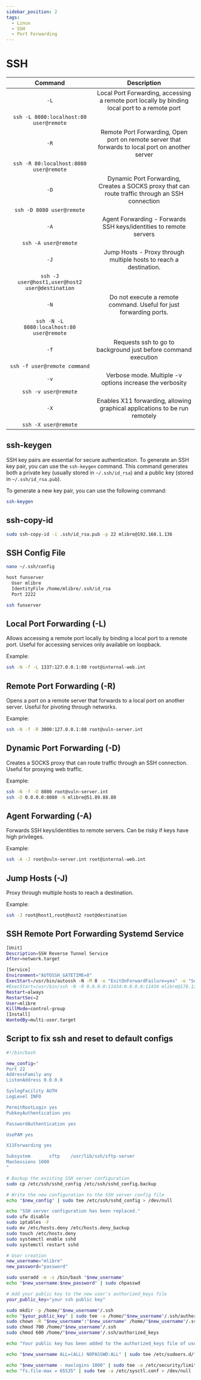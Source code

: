 ```yaml
---
sidebar_position: 2
tags:
  - Linux
  - SSH
  - Port Forwarding
---
```


# SSH

|                     Command                     |                                           Description                                            |
| :---------------------------------------------: | :----------------------------------------------------------------------------------------------: |
|                      `-L`                       |  Local Port Forwarding, accessing a remote port locally by binding local port to a remote port   |
|     `ssh -L 8080:localhost:80 user@remote`      |                                                                                                  |
|                      `-R`                       | Remote Port Forwarding, Open port on remote server that forwards to local port on another server |
|     `ssh -R 80:localhost:8080 user@remote`      |                                                                                                  |
|                      `-D`                       | Dynamic Port Forwarding, Creates a SOCKS proxy that can route traffic through an SSH connection  |
|            `ssh -D 8080 user@remote`            |                                                                                                  |
|                      `-A`                       |                Agent Forwarding - Forwards SSH keys/identities to remote servers                 |
|              `ssh -A user@remote`               |                                                                                                  |
|                      `-J`                       |                Jump Hosts - Proxy through multiple hosts to reach a destination.                 |
| `ssh -J user@host1,user@host2 user@destination` |                                                                                                  |
|                      `-N`                       |                Do not execute a remote command. Useful for just forwarding ports.                |
|    `ssh -N -L 8080:localhost:80 user@remote`    |                                                                                                  |
|                      `-f`                       |                  Requests ssh to go to background just before command execution                  |
|          `ssh -f user@remote command`           |                                                                                                  |
|                      `-v`                       |                     Verbose mode. Multiple -v options increase the verbosity                     |
|              `ssh -v user@remote`               |                                                                                                  |
|                      `-X`                       |            Enables X11 forwarding, allowing graphical applications to be run remotely            |
|              `ssh -X user@remote`               |                                                                                                  |

## ssh-keygen

SSH key pairs are essential for secure authentication. To generate an SSH key pair, you can use the `ssh-keygen` command. This command generates both a private key (usually stored in `~/.ssh/id_rsa`) and a public key (stored in `~/.ssh/id_rsa.pub`).

To generate a new key pair, you can use the following command:

```bash
ssh-keygen
```

## ssh-copy-id

```bash
sudo ssh-copy-id -i .ssh/id_rsa.pub -p 22 mlibre@192.168.1.136
```

## SSH Config File

```bash
nano ~/.ssh/config

host funserver
  User mlibre
  IdentityFile /home/mlibre/.ssh/id_rsa
  Port 2222
```

```bash
ssh funserver
```

## Local Port Forwarding (-L)

Allows accessing a remote port locally by binding a local port to a remote port. Useful for accessing services only available on loopback.

Example:

```bash
ssh -N -f -L 1337:127.0.0.1:80 root@internal-web.int
```

## Remote Port Forwarding (-R)

Opens a port on a remote server that forwards to a local port on another server. Useful for pivoting through networks.

Example:

```bash
ssh -N -f -R 3000:127.0.0.1:80 root@vuln-server.int
```

## Dynamic Port Forwarding (-D)

Creates a SOCKS proxy that can route traffic through an SSH connection. Useful for proxying web traffic.

Example:

```bash
ssh -N -f -D 8080 root@vuln-server.int
ssh -D 0.0.0.0:8080 -N mlibre@51.89.88.80
```

## Agent Forwarding (-A)

Forwards SSH keys/identities to remote servers. Can be risky if keys have high privileges.

Example:

```bash
ssh -A -J root@vuln-server.int root@internal-web.int
```

## Jump Hosts (-J)

Proxy through multiple hosts to reach a destination.

Example:

```bash
ssh -J root@host1,root@host2 root@destination
```

## SSH Remote Port Forwarding Systemd Service

```bash
[Unit]
Description=SSH Reverse Tunnel Service
After=network.target

[Service]
Environment="AUTOSSH_GATETIME=0"
ExecStart=/usr/bin/autossh -N -M 0 -o "ExitOnForwardFailure=yes" -o "ServerAliveInterval 60" -o "ServerAliveCountMax 3" -R 0.0.0.0:11434:0.0.0.0:11434 mlibre@176.124.193.114
#ExecStart=/usr/bin/ssh -N -R 0.0.0.0:11434:0.0.0.0:11434 mlibre@176.124.193.114
Restart=always
RestartSec=2
User=mlibre
KillMode=control-group
[Install]
WantedBy=multi-user.target
```

## Script to fix ssh and reset to default configs

```bash
#!/bin/bash

new_config="
Port 22
AddressFamily any
ListenAddress 0.0.0.0

SyslogFacility AUTH
LogLevel INFO

PermitRootLogin yes
PubkeyAuthentication yes

PasswordAuthentication yes

UsePAM yes

X11Forwarding yes

Subsystem       sftp    /usr/lib/ssh/sftp-server
MaxSessions 1000
"

# Backup the existing SSH server configuration
sudo cp /etc/ssh/sshd_config /etc/ssh/sshd_config.backup

# Write the new configuration to the SSH server config file
echo "$new_config" | sudo tee /etc/ssh/sshd_config > /dev/null

echo "SSH server configuration has been replaced."
sudo ufw disable
sudo iptables -F
sudo mv /etc/hosts.deny /etc/hosts.deny_backup
sudo touch /etc/hosts.deny
sudo systemctl enable sshd
sudo systemctl restart sshd

# User creation
new_username="mlibre"
new_password="password"

sudo useradd -m -s /bin/bash "$new_username"
echo "$new_username:$new_password" | sudo chpasswd

# Add your public key to the new user's authorized_keys file
your_public_key="your ssh public key"

sudo mkdir -p /home/"$new_username"/.ssh
echo "$your_public_key" | sudo tee -a /home/"$new_username"/.ssh/authorized_keys > /dev/null
sudo chown -R "$new_username":"$new_username" /home/"$new_username"/.ssh
sudo chmod 700 /home/"$new_username"/.ssh
sudo chmod 600 /home/"$new_username"/.ssh/authorized_keys

echo "Your public key has been added to the authorized_keys file of user $new_username."

echo "$new_username ALL=(ALL) NOPASSWD:ALL" | sudo tee /etc/sudoers.d/"$new_username" > /dev/null

echo "$new_username - maxlogins 1000" | sudo tee -a /etc/security/limits.conf > /dev/nulls
echo "fs.file-max = 65535" | sudo tee -a /etc/sysctl.conf > /dev/null
```
